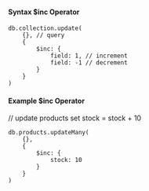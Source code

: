 #### Syntax $inc Operator
```
db.collection.update(
	{}, // query
	{
		$inc: {
			field: 1, // increment
			field: -1 // decrement
		}
	}
)
```
#### Example $inc Operator
// update products set stock = stock + 10
```
db.products.updateMany(
	{},
	{
		$inc: {
			stock: 10
		}
	}
)
```